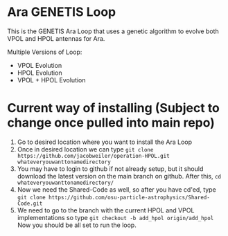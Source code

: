 # Ara GENETIS Loop

This is the GENETIS Ara Loop that uses a genetic algorithm to evolve both VPOL and HPOL antennas for Ara. 

Multiple Versions of Loop: 
- VPOL Evolution
- HPOL Evolution
- VPOL + HPOL Evolution

# Current way of installing (Subject to change once pulled into main repo)
1. Go to desired location where you want to install the Ara Loop
2. Once in desired location we can type `git clone https://github.com/jacobweiler/operation-HPOL.git whateveryouwanttonamedirectory`
3. You may have to login to github if not already setup, but it should download the latest version on the main branch on github. After this, `cd whateveryouwanttonamedirectory/`
4. Now we need the Shared-Code as well, so after you have cd'ed, type `git clone https://github.com/osu-particle-astrophysics/Shared-Code.git`
5. We need to go to the branch with the current HPOL and VPOL implementations so type `git checkout -b add_hpol origin/add_hpol`
Now you should be all set to run the loop. 
